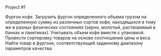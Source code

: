 Project #1

Фургон кофе. Загрузить фургон определенного объема грузом на определенную сумму из различных сортов кофе, находящихся в тому же в разных физических состояниях (зерно, молотый, растворимый в банках и пакетиках). Учитывать объем кофе вместе с упаковкой. Провести сортировку товаров на основе соотношения цены и веса. Найти товар в фургоне, соответствующий заданному диапазону параметров качества.
